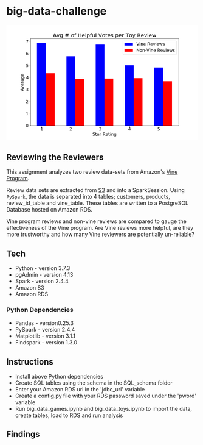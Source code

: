 # big-data-challenge

![toy](Level-1/images/toy_total_help_avg.png)

## Reviewing the Reviewers
This assignment analyzes two review data-sets from Amazon's [Vine Program](https://www.amazon.com/gp/vine/help?ie=UTF8). 

Review data sets are extracted from [S3](https://s3.amazonaws.com/amazon-reviews-pds/tsv/index.txt) and into a SparkSession. 
Using `PySpark`, the data is separated into 4 tables; customers, products, review_id_table and vine_table. 
These tables are written to a PostgreSQL Database hosted on Amazon RDS.

Vine program reviews and non-vine reviews are compared to gauge the effectiveness of the Vine program. Are Vine reviews more helpful, are they more trustworthy and how many Vine reviewers are potentially un-reliable?

## Tech
* Python - version 3.7.3
* pgAdmin - version 4.13
* Spark - version 2.4.4
* Amazon S3
* Amazon RDS

### Python Dependencies
* Pandas - version0.25.3
* PySpark - version 2.4.4
* Matplotlib - version 3.1.1
* Findspark - version 1.3.0

## Instructions
* Install above Python dependencies
* Create SQL tables using the schema in the SQL_schema folder
* Enter your Amazon RDS url in the 'jdbc_url' variable
* Create a config.py file with your RDS password saved under the 'pword' variable
* Run big_data_games.ipynb and big_data_toys.ipynb to import the data, create tables, load to RDS and run analysis

## Findings



